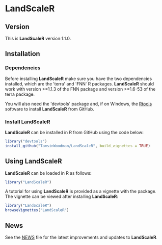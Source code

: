 # LandScaleR

## Version

This is **LandScaleR** version 1.1.0.

## Installation

### Dependencies

Before installing **LandScaleR** make sure you have the two dependencies 
installed, which are the 'terra' and 'FNN' R packages. **LandScaleR** should
work with version >=1.1.3 of the FNN package and version >=1.6-53 of the terra
package.

You will also need the 'devtools' package and, if on Windows, the 
[Rtools](https://cran.r-project.org/bin/windows/Rtools/) software to install 
**LandScaleR** from GitHub.

### Install LandScaleR

**LandScaleR** can be installed in R from GitHub using the code below:

```r
library("devtools")
install_github("TamsinWoodman/LandScaleR", build_vignettes = TRUE)
```

## Using LandScaleR

**LandScaleR** can be loaded in R as follows:

```r
library("LandScaleR")
```

A tutorial for using **LandScaleR** is provided as a vignette with the 
package. The vignette can be viewed after installing 
**LandScaleR**:

```r
library("LandScaleR")
browseVignettes("LandScaleR")
```

## News

See the [NEWS](NEWS.md) file for the latest improvements and updates to 
**LandScaleR**.
